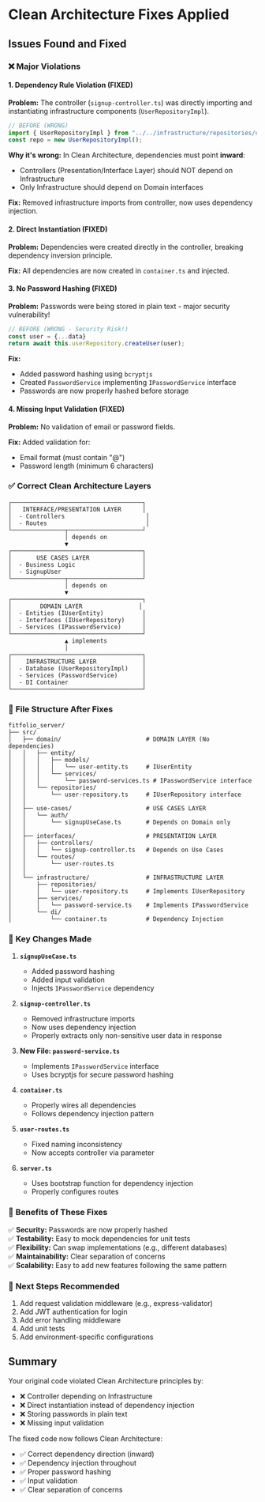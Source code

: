 # Clean Architecture Fixes Applied

## Issues Found and Fixed

### ❌ **Major Violations**

#### 1. **Dependency Rule Violation** (FIXED)
**Problem:** The controller (`signup-controller.ts`) was directly importing and instantiating infrastructure components (`UserRepositoryImpl`).

```typescript
// BEFORE (WRONG)
import { UserRepositoryImpl } from "../../infrastructure/repositories/user-repository.js";
const repo = new UserRepositoryImpl();
```

**Why it's wrong:** In Clean Architecture, dependencies must point **inward**:
- Controllers (Presentation/Interface Layer) should NOT depend on Infrastructure
- Only Infrastructure should depend on Domain interfaces

**Fix:** Removed infrastructure imports from controller, now uses dependency injection.

#### 2. **Direct Instantiation** (FIXED)
**Problem:** Dependencies were created directly in the controller, breaking dependency inversion principle.

**Fix:** All dependencies are now created in `container.ts` and injected.

#### 3. **No Password Hashing** (FIXED)
**Problem:** Passwords were being stored in plain text - major security vulnerability!

```typescript
// BEFORE (WRONG - Security Risk!)
const user = {...data}
return await this.userRepository.createUser(user);
```

**Fix:** 
- Added password hashing using `bcryptjs`
- Created `PasswordService` implementing `IPasswordService` interface
- Passwords are now properly hashed before storage

#### 4. **Missing Input Validation** (FIXED)
**Problem:** No validation of email or password fields.

**Fix:** Added validation for:
- Email format (must contain "@")
- Password length (minimum 6 characters)

### ✅ **Correct Clean Architecture Layers**

```
┌─────────────────────────────────────┐
│   INTERFACE/PRESENTATION LAYER      │
│  - Controllers                       │
│  - Routes                            │
└───────────────┬─────────────────────┘
                │ depends on
                ▼
┌─────────────────────────────────────┐
│       USE CASES LAYER               │
│  - Business Logic                   │
│  - SignupUser                       │
└───────────────┬─────────────────────┘
                │ depends on
                ▼
┌─────────────────────────────────────┐
│        DOMAIN LAYER                │
│  - Entities (IUserEntity)           │
│  - Interfaces (IUserRepository)     │
│  - Services (IPasswordService)      │
└─────────────────────────────────────┘
                ▲ implements
                │
┌─────────────────────────────────────┐
│    INFRASTRUCTURE LAYER             │
│  - Database (UserRepositoryImpl)    │
│  - Services (PasswordService)       │
│  - DI Container                     │
└─────────────────────────────────────┘
```

### 📁 **File Structure After Fixes**

```
fitfolio_server/
├── src/
│   ├── domain/                        # DOMAIN LAYER (No dependencies)
│   │   ├── entity/
│   │   │   ├── models/
│   │   │   │   └── user-entity.ts     # IUserEntity
│   │   │   └── services/
│   │   │       └── password-services.ts # IPasswordService interface
│   │   └── repositories/
│   │       └── user-repository.ts     # IUserRepository interface
│   │
│   ├── use-cases/                     # USE CASES LAYER
│   │   └── auth/
│   │       └── signupUseCase.ts       # Depends on Domain only
│   │
│   ├── interfaces/                    # PRESENTATION LAYER
│   │   ├── controllers/
│   │   │   └── signup-controller.ts   # Depends on Use Cases
│   │   └── routes/
│   │       └── user-routes.ts
│   │
│   └── infrastructure/                # INFRASTRUCTURE LAYER
│       ├── repositories/
│       │   └── user-repository.ts     # Implements IUserRepository
│       ├── services/
│       │   └── password-service.ts    # Implements IPasswordService
│       └── di/
│           └── container.ts           # Dependency Injection
```

### 🔧 **Key Changes Made**

1. **`signupUseCase.ts`**
   - Added password hashing
   - Added input validation
   - Injects `IPasswordService` dependency

2. **`signup-controller.ts`**
   - Removed infrastructure imports
   - Now uses dependency injection
   - Properly extracts only non-sensitive user data in response

3. **New File: `password-service.ts`**
   - Implements `IPasswordService` interface
   - Uses bcryptjs for secure password hashing

4. **`container.ts`**
   - Properly wires all dependencies
   - Follows dependency injection pattern

5. **`user-routes.ts`**
   - Fixed naming inconsistency
   - Now accepts controller via parameter

6. **`server.ts`**
   - Uses bootstrap function for dependency injection
   - Properly configures routes

### 🎯 **Benefits of These Fixes**

✅ **Security:** Passwords are now properly hashed  
✅ **Testability:** Easy to mock dependencies for unit tests  
✅ **Flexibility:** Can swap implementations (e.g., different databases)  
✅ **Maintainability:** Clear separation of concerns  
✅ **Scalability:** Easy to add new features following the same pattern  

### 🚀 **Next Steps Recommended**

1. Add request validation middleware (e.g., express-validator)
2. Add JWT authentication for login
3. Add error handling middleware
4. Add unit tests
5. Add environment-specific configurations

## Summary

Your original code violated Clean Architecture principles by:
- ❌ Controller depending on Infrastructure
- ❌ Direct instantiation instead of dependency injection
- ❌ Storing passwords in plain text
- ❌ Missing input validation

The fixed code now follows Clean Architecture:
- ✅ Correct dependency direction (inward)
- ✅ Dependency injection throughout
- ✅ Proper password hashing
- ✅ Input validation
- ✅ Clear separation of concerns
